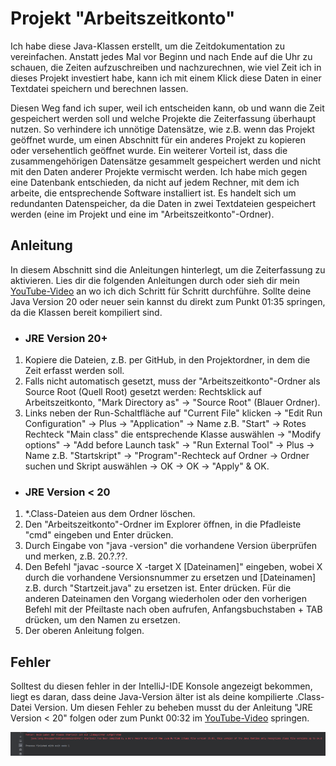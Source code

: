 <h1> Projekt "Arbeitszeitkonto" </h1>

Ich habe diese Java-Klassen erstellt, um die Zeitdokumentation zu vereinfachen. Anstatt jedes Mal vor Beginn und nach Ende auf die Uhr zu schauen, die Zeiten aufzuschreiben und nachzurechnen, wie viel Zeit ich in dieses Projekt investiert habe, kann ich mit einem Klick diese Daten in einer Textdatei speichern und berechnen lassen.

Diesen Weg fand ich super, weil ich entscheiden kann, ob und wann die Zeit gespeichert werden soll und welche Projekte die Zeiterfassung überhaupt nutzen. So verhindere ich unnötige Datensätze, wie z.B. wenn das Projekt geöffnet wurde, um einen Abschnitt für ein anderes Projekt zu kopieren oder versehentlich geöffnet wurde. Ein weiterer Vorteil ist, dass die zusammengehörigen Datensätze gesammelt gespeichert werden und nicht mit den Daten anderer Projekte vermischt werden. Ich habe mich gegen eine Datenbank entschieden, da nicht auf jedem Rechner, mit dem ich arbeite, die entsprechende Software installiert ist. Es handelt sich um redundanten Datenspeicher, da die Daten in zwei Textdateien gespeichert werden (eine im Projekt und eine im "Arbeitszeitkonto"-Ordner).


## Anleitung

In diesem Abschnitt sind die Anleitungen hinterlegt, um die Zeiterfassung zu aktivieren. Lies dir die folgenden Anleitungen durch oder sieh dir mein [YouTube-Video](https://www.youtube.com/watch?v=GKgsSwaC2bk) an wo ich dich Schritt für Schritt durchführe. Sollte deine Java Version 20 oder neuer sein kannst du direkt zum Punkt 01:35 springen, da die Klassen bereit kompiliert sind.

- ### JRE Version 20+ 

1. Kopiere die Dateien, z.B. per GitHub, in den Projektordner, in dem die Zeit erfasst werden soll.
2. Falls nicht automatisch gesetzt, muss der "Arbeitszeitkonto"-Ordner als Source Root (Quell Root) gesetzt werden: Rechtsklick auf Arbeitszeitkonto, "Mark Directory as" -> "Source Root" (Blauer Ordner).
3. Links neben der Run-Schaltfläche auf "Current File" klicken -> "Edit Run Configuration" -> Plus -> "Application" -> Name z.B. "Start" -> Rotes Rechteck "Main class" die entsprechende Klasse auswählen -> "Modify options" -> "Add before Launch task" -> "Run External Tool" -> Plus -> Name z.B. "Startskript" -> "Program"-Rechteck auf Ordner -> Ordner suchen und Skript auswählen -> OK -> OK -> "Apply" & OK.


- ### JRE Version < 20

1. *.Class-Dateien aus dem Ordner löschen.
2. Den "Arbeitszeitkonto"-Ordner im Explorer öffnen, in die Pfadleiste "cmd" eingeben und Enter drücken.
3. Durch Eingabe von "java -version" die vorhandene Version überprüfen und merken, z.B. 20.?.??.
4. Den Befehl "javac -source X -target X [Dateinamen]" eingeben, wobei X durch die vorhandene Versionsnummer zu ersetzen und [Dateinamen] z.B. durch "Startzeit.java" zu ersetzen ist. Enter drücken. Für die anderen Dateinamen den Vorgang wiederholen oder den vorherigen Befehl mit der Pfeiltaste nach oben aufrufen, Anfangsbuchstaben + TAB drücken, um den Namen zu ersetzen.
5. Der oberen Anleitung folgen.

## Fehler

Solltest du diesen fehler in der IntelliJ-IDE Konsole angezeigt bekommen, liegt es daran, dass deine Java-Version älter ist als deine kompilierte .Class-Datei Version. Um diesen Fehler zu beheben musst du der Anleitung "JRE Version < 20" folgen oder zum Punkt 00:32 im [YouTube-Video](https://www.youtube.com/watch?v=GKgsSwaC2bk) springen.

<img src="images/JavaVersionFehler.png"/>


